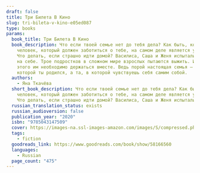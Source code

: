 ```yaml
---
draft: false
title: Три Билета В Кино
slug: tri-bileta-v-kino-e05ed087
type: books
params:
  book_title: Три Билета В Кино
  book_description: Что если твоей семье нет до тебя дела? Как быть, когда
    человек, который должен заботиться о тебе, на самом деле является угрозой?
    Что делать, если страшно идти домой? Василиса, Саша и Женя испытали все это
    на себе. Трое подростков в сложном мире взрослых пытаются выжить. И для
    этого им необходимо держаться вместе. Ведь порой настоящая семья — не та, в
    которой ты родился, а та, в которой чувствуешь себя самим собой.
  authors:
    - Яна Ткачёва
  short_book_description: Что если твоей семье нет до тебя дела? Как быть, когда
    человек, который должен заботиться о тебе, на самом деле является угрозой?
    Что делать, если страшно идти домой? Василиса, Саша и Женя испытали...
  russian_translation_status: exists
  russian_audioversion: false
  publication_year: "2020"
  isbn: "9785043147509"
  cover: https://images-na.ssl-images-amazon.com/images/S/compressed.photo.goodreads.com/books/1622041527i/58166560.jpg
  tags:
    - fiction
  goodreads_link: https://www.goodreads.com/book/show/58166560
  languages:
    - Russian
  page_count: "475"
---
```

